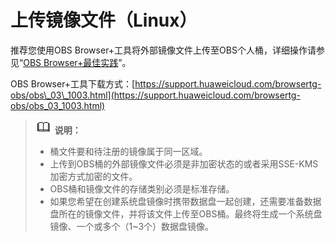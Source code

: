 # 上传镜像文件（Linux）<a name="ims_01_0210"></a>

推荐您使用OBS Browser+工具将外部镜像文件上传至OBS个人桶，详细操作请参见“[OBS Browser+最佳实践](https://support.huaweicloud.com/browsertg-obs/obs_03_1006.html)”。

OBS Browser+工具下载方式：[https://support.huaweicloud.com/browsertg-obs/obs\_03\_1003.html](https://support.huaweicloud.com/browsertg-obs/obs_03_1003.html)

>![](public_sys-resources/icon-note.gif) **说明：** 
>-   桶文件要和待注册的镜像属于同一区域。
>-   上传到OBS桶的外部镜像文件必须是非加密状态的或者采用SSE-KMS加密方式加密的文件。
>-   OBS桶和镜像文件的存储类别必须是标准存储。
>-   如果您希望在创建系统盘镜像时携带数据盘一起创建，还需要准备数据盘所在的镜像文件，并将该文件上传至OBS桶。最终将生成一个系统盘镜像、一个或多个（1\~3个）数据盘镜像。

